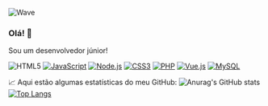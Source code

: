 ![Wave]([https://source.unsplash.com/800x300/?nature](https://stock.adobe.com/br/search?k=waves+png&asset_id=540083851))

### Olá! 👋

Sou um desenvolvedor júnior!

![HTML5](https://img.shields.io/badge/HTML5-E34F26?style=for-the-badge&logo=html5&logoColor=white)
[![JavaScript](https://img.shields.io/badge/JavaScript-F7DF1E?style=for-the-badge&logo=javascript&logoColor=black)](https://developer.mozilla.org/en-US/docs/Web/JavaScript)
[![Node.js](https://img.shields.io/badge/Node.js-43853D?style=for-the-badge&logo=node.js&logoColor=white)](https://nodejs.org/)
[![CSS3](https://img.shields.io/badge/CSS3-1572B6?style=for-the-badge&logo=css3&logoColor=white)](https://developer.mozilla.org/en-US/docs/Web/CSS)
[![PHP](https://img.shields.io/badge/PHP-777BB4?style=for-the-badge&logo=php&logoColor=white)](https://www.php.net/)
[![Vue.js](https://img.shields.io/badge/Vue.js-35495E?style=for-the-badge&logo=vue.js&logoColor=4FC08D)](https://vuejs.org/)
[![MySQL](https://img.shields.io/badge/MySQL-00000F?style=for-the-badge&logo=mysql&logoColor=white)](https://www.mysql.com/)


📈 Aqui estão algumas estatísticas do meu GitHub:
![Anurag's GitHub stats](https://github-readme-stats.vercel.app/api?username=Brendon3421&show_icons=true&theme=transparent&width=400&height=200) [![Top Langs](https://github-readme-stats.vercel.app/api/top-langs/?username=Brendon3421&layout=compact&theme=radical&width=400&height=200)](https://github.com/anuraghazra/github-readme-stats)
